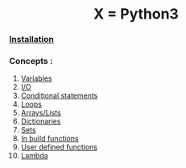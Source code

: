 <h1 align="center" > X = Python3</h1>

### [Installation](./installation.md)

### Concepts :
 1. [Variables](./1-Variables.md)
 2. [I/O](./2-Input-Output.md)
 3. [Conditional statements]()
 4. [Loops]()
 5. [Arrays/Lists]()
 6. [Dictionaries]()
 7. [Sets]()
 8. [In build functions]()
 9. [User defined functions]()
 10. [Lambda]()
